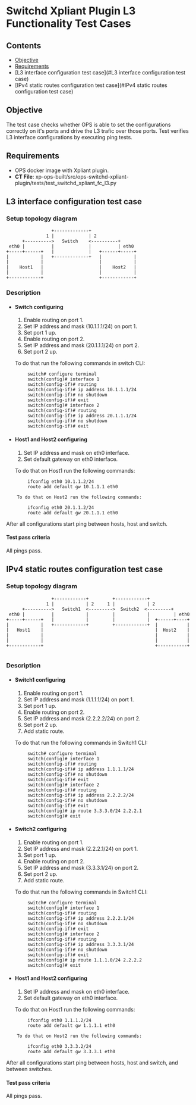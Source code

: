 # Switchd Xpliant Plugin L3 Functionality Test Cases  

## Contents  

- [Objective](#Objective)
- [Requirements](#Requirements)  
- [L3 interface configuration test case](#L3 interface configuration test case)    
- [IPv4 static routes configuration test case](#IPv4 static routes configuration test case)
   
    
    


##  Objective
The test case checks whether OPS is able to set the configurations correctly on it's ports and drive the L3 trafic over those ports. Test verifies L3 interface configurations by executing ping tests.

## Requirements
- OPS docker image with Xpliant plugin.
- **CT File**: xp-ops-built/src/ops-switchd-xpliant-plugin/tests/test_switchd_xpliant_fc_l3.py

## L3 interface configuration test case  

### Setup topology diagram  
```ditaa
                 +-------------+      
               1 |             | 2
      +---------->   Switch    <----------+
 eth0 |          |             |          | eth0
+-----+------+   |             |   +------+-----+
|            |   +-------------+   |            |
|            |                     |            |
|    Host1   |                     |    Host2   |
|            |                     |            |
+------------+                     +------------+

```
### Description  
- #### Switch configuring
    1. Enable routing on port 1.
    2. Set IP address and mask (10.1.1.1/24) on port 1.
    3. Set port 1 up.
    4. Enable routing on port 2.
    5. Set IP address and mask (20.1.1.1/24) on port 2.
    6. Set port 2 up.  
    
    To do that run the following commands in switch CLI:
    
```
        switch# configure terminal               
        switch(config)# interface 1
        switch(config-if)# routing
        switch(config-if)# ip address 10.1.1.1/24        
        switch(config-if)# no shutdown
        switch(config-if)# exit        
        switch(config)# interface 2
        switch(config-if)# routing
        switch(config-if)# ip address 20.1.1.1/24        
        switch(config-if)# no shutdown
        switch(config-if)# exit
```
- #### Host1 and Host2 configuring
    1. Set IP address and mask on eth0 interface.
    2. Set default gateway on eth0 interface.
    
          
    To do that on Host1 run the following commands:
```
        ifconfig eth0 10.1.1.2/24
        route add default gw 10.1.1.1 eth0             
```
        To do that on Host2 run the following commands:        
```
        ifconfig eth0 20.1.1.2/24
        route add default gw 20.1.1.1 eth0             
```
After all configurations start ping between hosts, host and switch.

#### Test pass criteria
All pings pass.  

## IPv4 static routes configuration test case  

### Setup topology diagram  

```ditaa
                 +------------+         +------------+
               1 |            | 2     1 |            | 2
      +---------->   Switch1  <--------->  Switch2  <---------+
 eth0 |          |            |         |            |         | eth0
+-----+------+   |            |         |            |  +------+----+
|            |   +------------+         +------------+  |           |
|   Host1    |                                          |  Host2    |
|            |                                          |           |
|            |                                          |           |
+------------+                                          +-----------+


```  
### Description  
- #### Switch1 configuring  
    1. Enable routing on port 1.
    2. Set IP address and mask (1.1.1.1/24) on port 1.
    3. Set port 1 up.
    4. Enable routing on port 2.
    5. Set IP address and mask (2.2.2.2/24) on port 2.
    6. Set port 2 up.
    7. Add static route.  
    
    To do that run the following commands in Switch1 CLI:
    
```
        switch# configure terminal               
        switch(config)# interface 1
        switch(config-if)# routing
        switch(config-if)# ip address 1.1.1.1/24        
        switch(config-if)# no shutdown
        switch(config-if)# exit        
        switch(config)# interface 2
        switch(config-if)# routing
        switch(config-if)# ip address 2.2.2.2/24        
        switch(config-if)# no shutdown
        switch(config-if)# exit
        switch(config)# ip route 3.3.3.0/24 2.2.2.1
        switch(config)# exit
```

- #### Switch2 configuring  
    1. Enable routing on port 1.
    2. Set IP address and mask (2.2.2.1/24) on port 1.
    3. Set port 1 up.
    4. Enable routing on port 2.
    5. Set IP address and mask (3.3.3.1/24) on port 2.
    6. Set port 2 up.
    7. Add static route.  
    
    To do that run the following commands in Switch1 CLI:
    
```
        switch# configure terminal               
        switch(config)# interface 1
        switch(config-if)# routing
        switch(config-if)# ip address 2.2.2.1/24        
        switch(config-if)# no shutdown
        switch(config-if)# exit        
        switch(config)# interface 2
        switch(config-if)# routing
        switch(config-if)# ip address 3.3.3.1/24        
        switch(config-if)# no shutdown
        switch(config-if)# exit
        switch(config)# ip route 1.1.1.0/24 2.2.2.2
        switch(config)# exit
```

- #### Host1 and Host2 configuring
    1. Set IP address and mask on eth0 interface.
    2. Set default gateway on eth0 interface.
    
          
    To do that on Host1 run the following commands:
```
        ifconfig eth0 1.1.1.2/24
        route add default gw 1.1.1.1 eth0             
```
        To do that on Host2 run the following commands:        
```
        ifconfig eth0 3.3.3.2/24
        route add default gw 3.3.3.1 eth0             
```
After all configurations start ping between hosts, host and switch, and between switches.

#### Test pass criteria
All pings pass.

